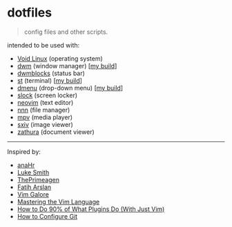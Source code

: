 # dotfiles

> config files and other scripts.

intended to be used with:

- [Void Linux](https://voidlinux.org) (operating system)
- [dwm](https://dwm.suckless.org) (window manager) \[[my build](https://github.com/osamai/dwm)\]
- [dwmblocks](https://github.com/torrinfail/dwmblocks) (status bar)
- [st](https://st.suckless.org) (terminal) \[[my build](https://github.com/osamai/st)\]
- [dmenu](https://tools.suckless.org/dmenu/) (drop-down menu) \[[my build](https://github.com/osamai/dmenu)\]
- [slock](https://tools.suckless.org/slock/) (screen locker)
- [neovim](https://neovim.io) (text editor)
- [nnn](https://github.com/jarun/nnn) (file manager)
- [mpv](https://mpv.io) (media player)
- [sxiv](https://github.com/muennich/sxiv) (image viewer)
- [zathura](https://git.pwmt.org/pwmt/zathura) (document viewer)

---

Inspired by:

- [anaHr](https://www.youtube.com/playlist?list=PL8pYI62gCNsWZeum5ynEDd3PtD-C6K4s3)
- [Luke Smith](http://github.com/LukeSmithxyz/voidrice)
- [ThePrimeagen](https://github.com/awesome-streamers/awesome-streamerrc/tree/master/ThePrimeagen)
- [Fatih Arslan](https://github.com/fatih/dotfiles)
- [Vim Galore](https://github.com/mhinz/vim-galore)
- [Mastering the Vim Language](https://www.youtube.com/watch?v=wlR5gYd6um0)
- [How to Do 90% of What Plugins Do (With Just Vim)](https://www.youtube.com/watch?v=XA2WjJbmmoM)
- [How to Configure Git](https://github.com/SuperJones/New-Computer-Setup/wiki/How-to-Configure-Git)

